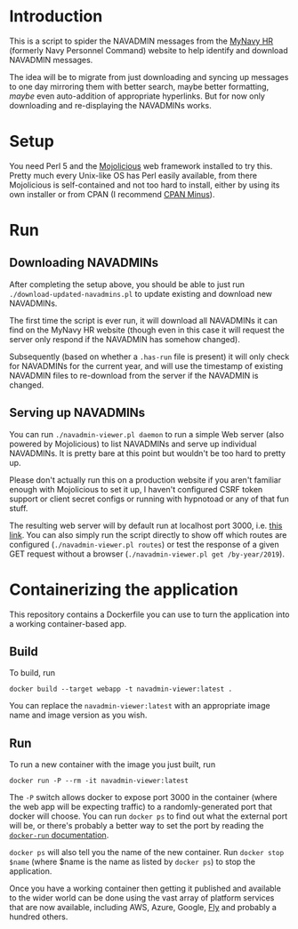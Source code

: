 # Introduction

This is a script to spider the NAVADMIN messages from the
[MyNavy HR](https://www.mynavyhr.navy.mil/References/Messages/) (formerly Navy
Personnel Command) website to help identify and download NAVADMIN messages.

The idea will be to migrate from just downloading and syncing up messages to
one day mirroring them with better search, maybe better formatting, *maybe*
even auto-addition of appropriate hyperlinks. But for now only downloading
and re-displaying the NAVADMINs works.

# Setup

You need Perl 5 and the [Mojolicious](https://mojolicious.org/) web framework
installed to try this.  Pretty much every Unix-like OS has Perl easily
available, from there Mojolicious is self-contained and not too hard to
install, either by using its own installer or from CPAN (I recommend [CPAN
Minus](https://metacpan.org/pod/App::cpanminus)).

# Run

## Downloading NAVADMINs

After completing the setup above, you should be able to just run
`./download-updated-navadmins.pl` to update existing and download new
NAVADMINs.

The first time the script is ever run, it will download all NAVADMINs it can
find on the MyNavy HR website (though even in this case it will request the
server only respond if the NAVADMIN has somehow changed).

Subsequently (based on whether a `.has-run` file is present) it will only check
for NAVADMINs for the current year, and will use the timestamp of existing
NAVADMIN files to re-download from the server if the NAVADMIN is changed.

## Serving up NAVADMINs

You can run `./navadmin-viewer.pl daemon` to run a simple Web server (also
powered by Mojolicious) to list NAVADMINs and serve up individual NAVADMINs. It
is pretty bare at this point but wouldn't be too hard to pretty up.

Please don't actually run this on a production website if you aren't familiar
enough with Mojolicious to set it up, I haven't configured CSRF token support
or client secret configs or running with hypnotoad or any of that fun stuff.

The resulting web server will by default run at localhost port 3000, i.e.
[this link](http://localhost:3000/). You can also simply run the script
directly to show off which routes are configured (`./navadmin-viewer.pl
routes`) or test the response of a given GET request without a browser
(`./navadmin-viewer.pl get /by-year/2019`).

# Containerizing the application

This repository contains a Dockerfile you can use to turn the application into
a working container-based app.

## Build

To build, run

    docker build --target webapp -t navadmin-viewer:latest .

You can replace the `navadmin-viewer:latest` with an appropriate image name and
image version as you wish.

## Run

To run a new container with the image you just built, run

    docker run -P --rm -it navadmin-viewer:latest

The `-P` switch allows docker to expose port 3000 in the container (where the web app
will be expecting traffic) to a randomly-generated port that docker will choose. You
can run `docker ps` to find out what the external port will be, or there's probably a
better way to set the port by reading the [`docker-run`
documentation](https://docs.docker.com/engine/reference/run/#expose-incoming-ports).

`docker ps` will also tell you the name of the new container. Run `docker stop
$name` (where $name is the name as listed by `docker ps`) to stop the
application.

Once you have a working container then getting it published and available to
the wider world can be done using the vast array of platform services that are
now available, including AWS, Azure, Google, [Fly](https://fly.io/) and
probably a hundred others.
